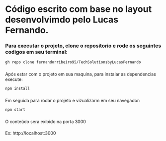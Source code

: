 # Código escrito com base no layout desenvolvimdo pelo Lucas Fernando.

### Para executar o projeto, clone o repositorio e rode os seguintes codigos em seu terminal:
```
gh repo clone fernandorribeiro95/TechSolutionsbyLucasFernando
```

###
Após estar com o projeto em sua maquina, para instalar as dependencias execute:
```
npm install
```

###
Em seguida para rodar o projeto e vizualizarm em seu navegador:
```
npm start
```

###
O conteúdo sera exibido na porta 3000
####
Ex: http://localhost:3000
